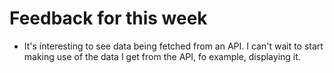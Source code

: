 # Feedback for this week
- It's interesting to see data being fetched from an API. I can't wait to start making use of the data I get from the API, fo example, displaying it. 